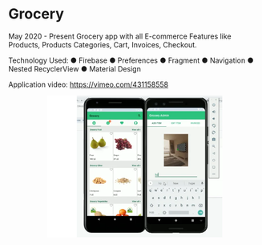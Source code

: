 # Grocery
May 2020 - Present
Grocery app with all E-commerce Features like Products, Products
Categories, Cart, Invoices, Checkout.

Technology Used:
● Firebase
● Preferences
● Fragment
● Navigation
● Nested RecyclerView
● Material Design

Application video:
https://vimeo.com/431158558

<p align="center">
  <img src="Cre.PNG" width="350" title="hover text">
</p>
<p align="center">
  <img src="https://user-images.githubusercontent.com/50117886/167504963-70b2d30f-e55f-49ac-81ff-65274878f64c.jpeg" width="350" title="">
   <img src="https://user-images.githubusercontent.com/50117886/167505002-84b8d3b5-ff0a-4a2b-835b-5bd20c1bbc53.jpeg" width="350" title="">
</p>


